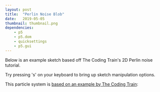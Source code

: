 ```yaml
---
layout: post
title:  "Perlin Noise Blob"
date:   2019-05-05
thumbnail: thumbnail.png
dependencies:
    - p5
    - p5.dom
    - quicksettings
    - p5.gui
---
```



Below is an example sketch based off The Coding Train's 2D Perlin noise tutorial.

Try pressing 's' on your keyboard to bring up sketch manipulation options.

<!-- {%highlight html %}
<div id="sketch-holder">
  <script type="text/javascript" src="sketch/sketch.js"></script>
  <script type="text/javascript" src="sketch/boundary.js"></script>
  <script type="text/javascript" src="sketch/particle.js"></script>
  <script type="text/javascript" src="sketch/ray.js"></script>
</div>
{% endhighlight %} -->

This particle system is [based on an example by The Coding Train](https://www.youtube.com/watch?v=-6iIc6-Y-kk):


<div id="sketch-holder">
    <script type="text/javascript" src="sketch/sketch.js"></script>
</div>

